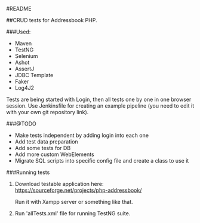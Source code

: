 #README

##CRUD tests for Addressbook PHP.

###Used:

   * Maven
   * TestNG
   * Selenium
   * Ashot
   * AssertJ
   * JDBC Template
   * Faker
   * Log4J2

Tests are being started with Login, then all tests one by one in one browser session.
Use Jenkinsfile for creating an example pipeline (you need to edit it with your own git repository link).

###@TODO

   * Make tests independent by adding login into each one
   * Add test data preparation
   * Add some tests for DB
   * Add more custom WebElements
   * Migrate SQL scripts into specific config file and create a class to use it


###Running tests
1. Download testable application here: https://sourceforge.net/projects/php-addressbook/

    Run it with Xampp server or something like that.

3. Run 'allTests.xml' file for running TestNG suite.